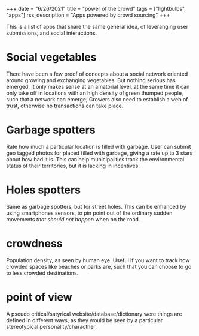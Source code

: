 +++
date = "6/26/2021"
title = "power of the crowd"
tags = ["lightbulbs", "apps"]
rss_description = "Apps powered by crowd sourcing"
+++

This is a list of apps that share the same general idea, of leveranging user submissions, and social interactions.

# Social vegetables
There have been a few proof of concepts about a social network oriented around growing and exchanging vegetables. But nothing serious has emerged. It only makes sense at an amatorial level, at the same time it can only take off in locations with an high density of green thumped people, such that a network can emerge; Growers also need to establish a web of trust, otherwise no transactions can take place.

# Garbage spotters
Rate how much a particular location is filled with garbage. User can submit geo tagged photos for placed filled with garbage, giving a rate up to 3 stars about how bad it is. This can help municipalities track the environmental status of their territories, but it is lacking in incentives.

# Holes spotters
Same as garbage spotters, but for street holes. This can be enhanced by using smartphones sensors, to pin point out of the ordinary sudden movements _that should not happen_ when on the road.

# crowdness
Population density, as seen by human eye. Useful if you want to track how crowded spaces like beaches or parks are, such that you can choose to go to less crowded destinations.

# point of view
A pseudo critical/satyrical website/database/dictionary were things are defined in different ways, as they would be seen by a particular stereotypical personality/characther.

